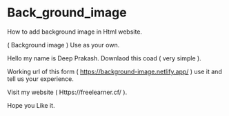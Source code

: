 # Back_ground_image
How to add background image in Html website.

( Background image ) Use as your own.

Hello my name is Deep Prakash. Downlaod this coad ( very simple ).

Working url of this form ( https://background-image.netlify.app/ ) use it and tell us your experience.

Visit my website ( Https://freelearner.cf/ ).

Hope you Like it.
